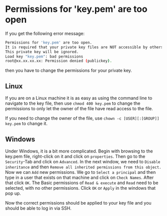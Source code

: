 # Permissions for 'key.pem' are too open

If you get the following error message:

```bash
Permissions for 'key.pem' are too open.
It is required that your private key files are NOT accessible by others.
This private key will be ignored.
Load key "key.pem": bad permissions
root@xx.xx.xx.xx: Permission denied (publickey).
```

then you have to change the permissions for your private key.

## Linux

If you are on a Linux machine it is as easy as using the command line to navigate to the key file, then use `chmod 400 key.pem` to change the permissions to only let the owner of the file have read access to the file.

If you need to change the owner of the file, use `chown -c [USER][:[GROUP]] key.pem` to change it.

## Windows

Under Windows, it is a bit more complicated.
Begin with browsing to the key.pem file, right-click on it and click on `properties`.
Then go to the `Security`-Tab and click on `Advanced`.
In the next window, we need to `Disable inheritance` and then `Remove all inherited permissions from this object.`
Now we can `Add` new permissions. We go to `Select a principal` and then type in a user that exists on that machine and click on `Check Names`.
After that click `OK`. The Basic permissions of `Read & execute` and `Read` need to be selected, with no other permissions. Click `OK` or `Apply` in the windows that pop up.

Now the correct permissions should be applied to your key file and you should be able to log in via SSH.
